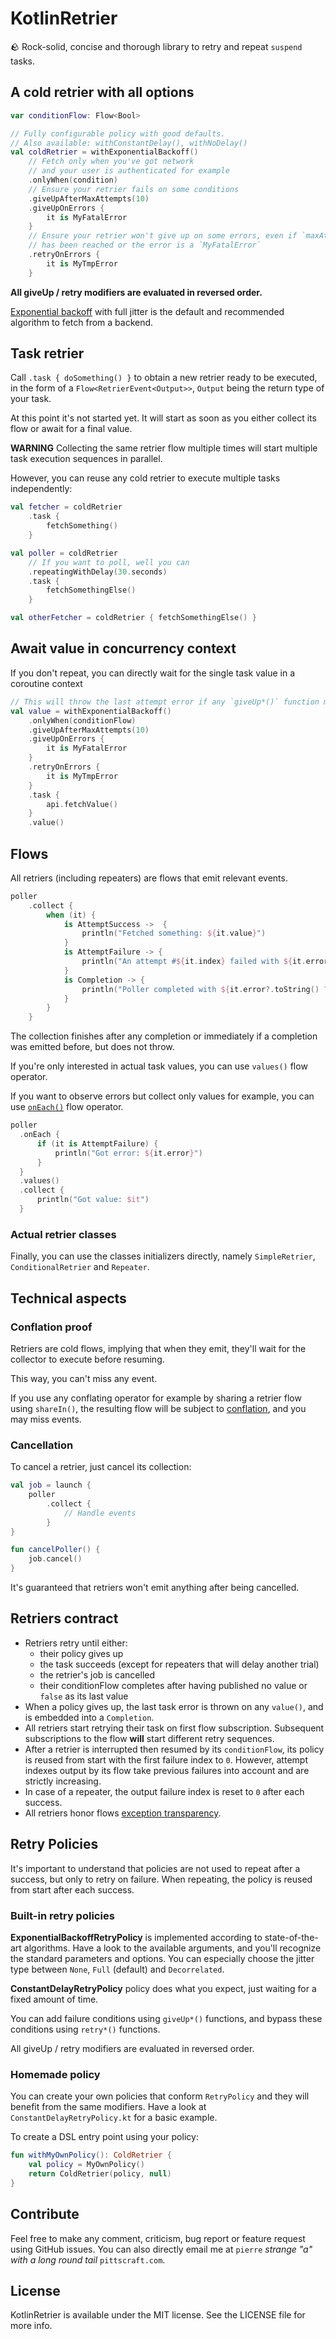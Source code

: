 # KotlinRetrier

🪨 Rock-solid, concise and thorough library to retry and repeat `suspend` tasks.

## A cold retrier with all options

```kotlin
var conditionFlow: Flow<Bool>

// Fully configurable policy with good defaults. 
// Also available: withConstantDelay(), withNoDelay()
val coldRetrier = withExponentialBackoff() 
    // Fetch only when you've got network 
    // and your user is authenticated for example
    .onlyWhen(condition)
    // Ensure your retrier fails on some conditions
    .giveUpAfterMaxAttempts(10)
    .giveUpOnErrors {
        it is MyFatalError
    }
    // Ensure your retrier won't give up on some errors, even if `maxAttempts`
    // has been reached or the error is a `MyFatalError`
    .retryOnErrors {
        it is MyTmpError
    }
```

**All giveUp / retry modifiers are evaluated in reversed order.**

[Exponential backoff](https://aws.amazon.com/fr/blogs/architecture/exponential-backoff-and-jitter/) with
full jitter is the default and recommended algorithm to fetch from a backend.

## Task retrier

Call `.task { doSomething() }` to obtain a new retrier ready to be executed, in the form of a 
`Flow<RetrierEvent<Output>>`, `Output` being the return type of your task.

At this point it's not started yet. It will start as soon as you either collect its flow or await for a final value.

**WARNING** Collecting the same retrier flow multiple times will start multiple task execution sequences in parallel.

However, you can reuse any cold retrier to execute multiple tasks independently:

```kotlin
val fetcher = coldRetrier
    .task { 
        fetchSomething() 
    }

val poller = coldRetrier
    // If you want to poll, well you can
    .repeatingWithDelay(30.seconds)
    .task { 
        fetchSomethingElse() 
    }

val otherFetcher = coldRetrier { fetchSomethingElse() }

```

## Await value in concurrency context

If you don't repeat, you can directly wait for the single task value in a coroutine context

```kotlin
// This will throw the last attempt error if any `giveUp*()` function matches
val value = withExponentialBackoff() 
    .onlyWhen(conditionFlow)
    .giveUpAfterMaxAttempts(10)
    .giveUpOnErrors {
        it is MyFatalError
    }
    .retryOnErrors {
        it is MyTmpError
    }
    .task {
        api.fetchValue()
    }
    .value()
```

## Flows

All retriers (including repeaters) are flows that emit relevant events.

```kotlin
poller
    .collect {
        when (it) {
            is AttemptSuccess ->  { 
                println("Fetched something: ${it.value}")
            }
            is AttemptFailure -> {
                println("An attempt #${it.index} failed with ${it.error})")
            }
            is Completion -> {
                println("Poller completed with ${it.error?.toString() ?: "no error"}")
            }
        }
    }
```

The collection finishes after any completion or immediately if a completion was emitted before, but does not throw.

If you're only interested in actual task values, you can use `values()` flow operator.

If you want to observe errors but collect only values for example, you can use [`onEach()`](https://kotlinlang.org/api/kotlinx.coroutines/kotlinx-coroutines-core/kotlinx.coroutines.flow/on-each.html)
flow operator.

```kotlin
poller
  .onEach {
      if (it is AttemptFailure) {
          println("Got error: ${it.error}")
      }
  }
  .values()
  .collect {
      println("Got value: $it")
  }
```

### Actual retrier classes

Finally, you can use the classes initializers directly, namely `SimpleRetrier`,
`ConditionalRetrier` and `Repeater`.

## Technical aspects

### Conflation proof

Retriers are cold flows, implying that when they emit, they'll wait for the collector to execute before resuming.

This way, you can't miss any event.

If you use any conflating operator for example by sharing a retrier flow using `shareIn()`, the resulting flow will
be subject to [conflation](https://kotlinlang.org/docs/flow.html#conflation), and you may miss events.

### Cancellation

To cancel a retrier, just cancel its collection:

```kotlin
val job = launch {
    poller
        .collect {
            // Handle events
        }
}

fun cancelPoller() {
    job.cancel()
}
```

It's guaranteed that retriers won't emit anything after being cancelled.

## Retriers contract

- Retriers retry until either:
    - their policy gives up
    - the task succeeds (except for repeaters that will delay another trial)
    - the retrier's job is cancelled
    - their conditionFlow completes after having published no value or `false` as its last value
- When a policy gives up, the last task error is thrown on any `value()`, and is embedded into
  a `Completion`.
- All retriers start retrying their task on first flow subscription. Subsequent subscriptions to the flow **will** start
different retry sequences.
- After a retrier is interrupted then resumed by its `conditionFlow`, its policy is reused from start with the first
failure index to `0`. However, attempt indexes output by its flow take previous failures into account and are strictly
increasing. 
- In case of a repeater, the output failure index is reset to `0` after each success.
- All retriers honor flows [exception transparency](https://kotlinlang.org/docs/flow.html#exception-transparency).

## Retry Policies

It's important to understand that policies are not used to repeat after a success, but only to retry on failure.
When repeating, the policy is reused from start after each success.

### Built-in retry policies

**ExponentialBackoffRetryPolicy** is implemented according to state-of-the-art algorithms.
Have a look to the available arguments, and you'll recognize the standard parameters and options.
You can especially choose the jitter type between `None`, `Full` (default) and `Decorrelated`.

**ConstantDelayRetryPolicy** policy does what you expect, just waiting for a fixed amount of time.

You can add failure conditions using `giveUp*()` functions, and bypass these conditions using `retry*()` functions.

All giveUp / retry modifiers are evaluated in reversed order.

### Homemade policy

You can create your own policies that conform `RetryPolicy` and they will benefit from the same modifiers.
Have a look at `ConstantDelayRetryPolicy.kt` for a basic example.

To create a DSL entry point using your policy:

```kotlin
fun withMyOwnPolicy(): ColdRetrier {
    val policy = MyOwnPolicy()
    return ColdRetrier(policy, null)
}
```

## Contribute

Feel free to make any comment, criticism, bug report or feature request using GitHub issues.
You can also directly email me at `pierre` *strange "a" with a long round tail* `pittscraft.com`.

## License

KotlinRetrier is available under the MIT license. See the LICENSE file for more info.
